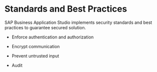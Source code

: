 <!-- loio2937779324a647b7b09d80ed28368673 -->

# Standards and Best Practices

SAP Business Application Studio implements security standards and best practices to guarantee secured solution.

-   Enforce authentication and authorization

-   Encrypt communication

-   Prevent untrusted input

-   Audit


